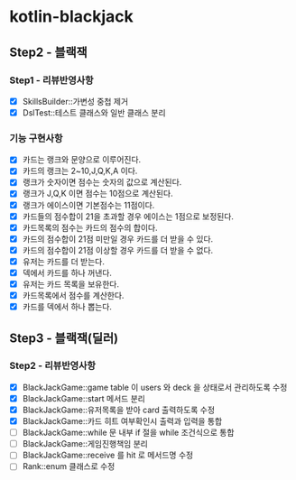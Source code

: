 # kotlin-blackjack

## Step2 - 블랙잭

### Step1 - 리뷰반영사항
- [x] SkillsBuilder::가변성 중첩 제거
- [x] DslTest::테스트 클래스와 일반 클래스 분리

### 기능 구현사항
- [x] 카드는 랭크와 문양으로 이루어진다.
- [x] 카드의 랭크는 2~10,J,Q,K,A 이다.
- [x] 랭크가 숫자이면 점수는 숫자의 값으로 계산된다.
- [x] 랭크가 J,Q,K 이면 점수는 10점으로 계산된다.
- [x] 랭크가 에이스이면 기본점수는 11점이다.
- [x] 카드들의 점수합이 21을 초과할 경우 에이스는 1점으로 보정된다.
- [x] 카드목록의 점수는 카드의 점수의 합이다.
- [x] 카드의 점수합이 21점 미만일 경우 카드를 더 받을 수 있다.
- [x] 카드의 점수합이 21점 이상할 경우 카드를 더 받을 수 없다.
- [x] 유저는 카드를 더 받는다.
- [x] 덱에서 카드를 하나 꺼낸다.
- [x] 유저는 카드 목록을 보유한다.
- [x] 카드목록에서 점수를 계산한다.
- [x] 카드를 덱에서 하나 뽑는다.

## Step3 - 블랙잭(딜러)

### Step2 - 리뷰반영사항
- [x] BlackJackGame::game table 이 users 와 deck 을 상태로서 관리하도록 수정
- [x] BlackJackGame::start 메서드 분리
- [x] BlackJackGame::유저목록을 받아 card 출력하도록 수정
- [x] BlackJackGame::카드 히트 여부확인시 출력과 입력을 통합
- [ ] BlackJackGame::while 문 내부 if 절을 while 조건식으로 통합
- [ ] BlackJackGame::게임진행책임 분리
- [ ] BlackJackGame::receive 를 hit 로 메서드명 수정
- [ ] Rank::enum 클래스로 수정